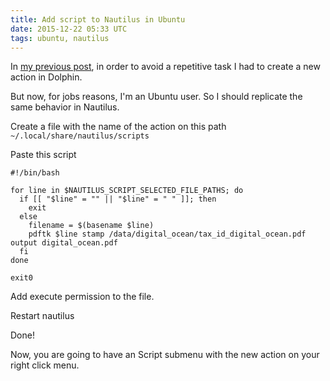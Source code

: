 ```yaml
---
title: Add script to Nautilus in Ubuntu 
date: 2015-12-22 05:33 UTC
tags: ubuntu, nautilus
---
```


In [my previous post](2015/11/27/create-a-new-dolphin-action-in-kde-4.html), in order to avoid a repetitive task I had to create a new action in Dolphin.

But now, for jobs reasons, I'm an Ubuntu user. So I should replicate the same behavior in Nautilus.

Create a file with the name of the action on this path `~/.local/share/nautilus/scripts`

Paste this script

```script
#!/bin/bash

for line in $NAUTILUS_SCRIPT_SELECTED_FILE_PATHS; do
  if [[ "$line" = "" || "$line" = " " ]]; then
    exit
  else
    filename = $(basename $line)
    pdftk $line stamp /data/digital_ocean/tax_id_digital_ocean.pdf output digital_ocean.pdf
  fi
done

exit0
```

Add execute permission to the file.

Restart nautilus

Done!

Now, you are going to have an Script submenu with the new action on your right click menu. 

